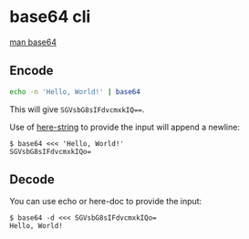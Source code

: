 # base64 cli

[man base64](https://linux.die.net/man/1/base64)

## Encode

```sh
echo -n 'Hello, World!' | base64
```

This will give `SGVsbG8sIFdvcmxkIQ==`.

Use of [here-string](https://www.baeldung.com/linux/heredoc-herestring) to
provide the input will append a newline:

```
$ base64 <<< 'Hello, World!'
SGVsbG8sIFdvcmxkIQo=
```

## Decode

You can use echo or here-doc to provide the input:

```
$ base64 -d <<< SGVsbG8sIFdvcmxkIQo=
Hello, World!
```
